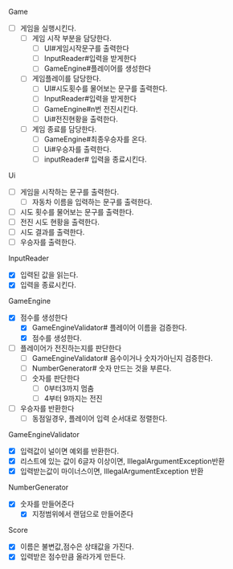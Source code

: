 Game

-[ ] 게임을 실행시킨다.
    - [ ] 게임 시작 부분을 담당한다.
        -[ ] UI#게임시작문구를 출력한다
        - [ ] InputReader#입력을 받게한다
        - [ ] GameEngine#플레이어를 생성한다
    - [ ] 게임플레이를 담당한다.
        -[ ] UI#시도횟수를 물어보는 문구를 출력한다.
        - [ ] InputReader#입력을 받게한다
        -[ ] GameEngine#n번 전진시킨다.
        -[ ] Ui#전진현황을 출력한다.
    -[ ] 게임 종료를 담당한다.
        -[ ] GameEngine#최종우승자를 온다.
        -[ ] Ui#우승자를 출력한다.
        - [ ] inputReader# 입력을 종료시킨다.

Ui

-[ ] 게임을 시작하는 문구를 출력한다.
    -[ ] 자동차 이름을 입력하는 문구를 출력한다.
-[ ] 시도 횟수를 물어보는 문구를 출력한다.
-[ ] 전진 시도 현황을 출력한다.
- [ ] 시도 결과를 출력한다.
-[ ] 우승자를 출력한다.

InputReader

-[x] 입력된 값을 읽는다.
- [x] 입력을 종료시킨다.

GameEngine

-[x] 점수를 생성한다
    -[x] GameEngineValidator# 플레이어 이름을 검증한다.
    - [x] 점수를 생성한다.
- [ ] 플레이어가 전진하는지를 판단한다
    - [ ] GameEngineValidator# 음수이거나 숫자가아닌지 검증한다.
    -[ ] NumberGenerator# 숫자 만드는 것을 부른다.
    -[ ] 숫자를 판단한다
        - [ ] 0부터3까지 멈춤
        - [ ] 4부터 9까지는 전진
-[ ] 우승자를 반환한다
    -[ ] 동점일경우, 플레이어 입력 순서대로 정렬한다.

GameEngineValidator

- [x] 입력값이 널이면 예외를 반환한다.
- [x] 리스트에 있는 값이 6글자 이상이면, IllegalArgumentException반환
- [x] 입력받는값이 마이너스이면, IllegalArgumentException 반환

NumberGenerator

-[x] 숫자를 만들어준다
    -[x] 지정범위에서 랜덤으로 만들어준다

Score

-[x] 이름은 불변값,점수은 상태값을 가진다.
-[x] 입력받은 점수만큼 올라가게 만든다.